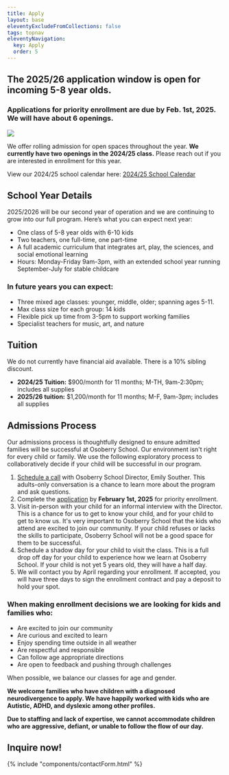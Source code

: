 ```yaml
---
title: Apply
layout: base
eleventyExcludeFromCollections: false
tags: topnav
eleventyNavigation:
  key: Apply
  order: 5
---
```

## The 2025/26 application window is open for incoming 5-8 year olds.

### Applications for priority enrollment are due by Feb. 1st, 2025. We will have about 6 openings.

![](/assets/uploads/untitled-design-29-.png)



We offer rolling admission for open spaces throughout the year. **We currently have two openings in the 2024/25 class.** Please reach out if you are interested in enrollment for this year.

View our 2024/25 school calendar here: [2024/25 School Calendar](<>)

## School Year Details

2025/2026 will be our second year of operation and we are continuing to grow into our full program. Here’s what you can expect next year:

* One class of 5-8 year olds with 6-10 kids
* Two teachers, one full-time, one part-time
* A full academic curriculum that integrates art, play, the sciences, and social emotional learning
* Hours: Monday-Friday 9am-3pm, with an extended school year running September-July for stable childcare[](https://drive.google.com/file/d/1e5TnkgaQXAiuSo9aCAyUcKmbgB2-nRxs/view?usp=sharing)[](https://drive.google.com/file/d/1e5TnkgaQXAiuSo9aCAyUcKmbgB2-nRxs/view?usp=sharing)

### In future years you can expect:

* Three mixed age classes: younger, middle, older; spanning ages 5-11. 
* Max class size for each group: 14 kids
* Flexible pick up time from 3-5pm to support working families
* Specialist teachers for music, art, and nature

## Tuition

We do not currently have financial aid available. There is a 10% sibling discount.

* **2024/25 Tuition:** $900/month for 11 months; M-TH, 9am-2:30pm; includes all supplies
* **2025/26 tuition:** $1,200/month for 11 months; M-F, 9am-3pm; includes all supplies

## Admissions Process

Our admissions process is thoughtfully designed to ensure admitted families will be successful at Osoberry School. Our environment isn't right for every child or family. We use the following exploratory process to collaboratively decide if your child will be successful in our program.

1. [Schedule a call](https://calendly.com/emily-u8ex/osoberry-school-info-session) with Osoberry School Director, Emily Souther. This adults-only conversation is a chance to learn more about the program and ask questions.
2. Complete the [application](https://docs.google.com/forms/d/1z6vYODLf0fMiU4QmmeVS1j7qAEgL7W4NZ8mBZ_2A-84/edit) by **February 1st, 2025** for priority enrollment.
3. Visit in-person with your child for an informal interview with the Director. This is a chance for us to get to know your child, and for your child to get to know us. It's very important to Osoberry School that the kids who attend are excited to join our community. If your child refuses or lacks the skills to participate, Osoberry School will not be a good space for them to be successful.
4. Schedule a shadow day for your child to visit the class. This is a full drop off day for your child to experience how we learn at Osoberry School. If your child is not yet 5 years old, they will have a half day.
5. We will contact you by April regarding your enrollment. If accepted, you will have three days to sign the enrollment contract and pay a deposit to hold your spot.

### When making enrollment decisions we are looking for kids and families who:

* Are excited to join our community
* Are curious and excited to learn
* Enjoy spending time outside in all weather
* Are respectful and responsible
* Can follow age appropriate directions
* Are open to feedback and pushing through challenges

When possible, we balance our classes for age and gender.

**We welcome families who have children with a diagnosed neurodivergence to apply. We have happily worked with kids who are Autistic, ADHD, and dyslexic among other profiles.**

**Due to staffing and lack of expertise, we cannot accommodate children who are aggressive, defiant, or unable to follow the flow of our day.**

## Inquire now!

{% include "components/contactForm.html" %}
